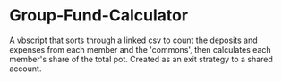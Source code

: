# Group-Fund-Calculator
A vbscript that sorts through a linked csv to count the deposits and expenses from each member and the 'commons', then calculates each member's share of the total pot. Created as an exit strategy to a shared account.
